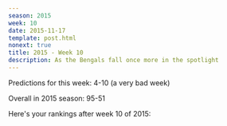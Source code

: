 ```yaml
---
season: 2015
week: 10
date: 2015-11-17
template: post.html
nonext: true
title: 2015 - Week 10
description: As the Bengals fall once more in the spotlight
---
```


Predictions for this week: 4-10 (a very bad week)

Overall in 2015 season: 95-51

Here's your rankings after week 10 of 2015:

